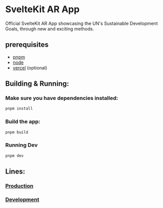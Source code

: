 # SvelteKit AR App

Official SvelteKit AR App showcasing the UN's Sustainable Development Goals, through new and exciting methods.

## prerequisites
- [pnpm](https://pnpm.io/) 
- [node](https://nodejs.org/en/)
- [vercel](https://vercel.com/) (optional)

## Building & Running: 
    
### Make sure you have dependencies installed:
```bash
pnpm install
```

### Build the app:
```bash
pnpm build
```

### Running Dev
```bash
pnpm dev
```


## Lines:
### [Production](https://sustainable-world-mixed-reality.vercel.app/)
### [Development](https://sustainable-world-mixed-reality-git-testing-s3btheguy.vercel.app/)